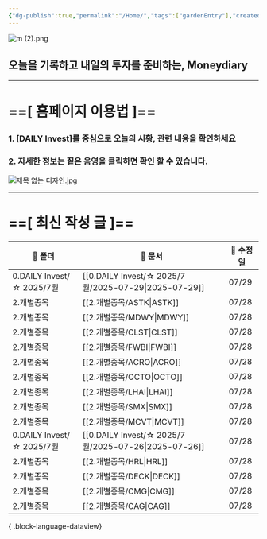 ```yaml
---
{"dg-publish":true,"permalink":"/Home/","tags":["gardenEntry"],"created":"2025-06-09T13:40:49.286+09:00","updated":"2025-07-10T17:49:28.868+09:00"}
---
```


![m (2).png](/img/user/attachments/m%20(2).png)
## 오늘을 기록하고 내일의 투자를 준비하는, Moneydiary

------

# ==[ 홈페이지 이용법 ]==  

### 1. [DAILY Invest]를 중심으로 오늘의 시황, 관련 내용을 확인하세요

### 2. 자세한 정보는 짙은 음영을 클릭하면 확인 할 수 있습니다.

![제목 없는 디자인.jpg](/img/user/attachments/%EC%A0%9C%EB%AA%A9%20%EC%97%86%EB%8A%94%20%EB%94%94%EC%9E%90%EC%9D%B8.jpg)

----

# ==[ 최신 작성 글 ]==

| 📁 폴더                    | 📄 문서                                                  | 📅 수정일 |
| ------------------------ | ------------------------------------------------------ | ------ |
| 0.DAILY Invest/☆ 2025/7월 | [[0.DAILY Invest/☆ 2025/7월/2025-07-29\|2025-07-29]] | 07/29  |
| 2.개별종목                   | [[2.개별종목/ASTK\|ASTK]]                               | 07/28  |
| 2.개별종목                   | [[2.개별종목/MDWY\|MDWY]]                               | 07/28  |
| 2.개별종목                   | [[2.개별종목/CLST\|CLST]]                               | 07/28  |
| 2.개별종목                   | [[2.개별종목/FWBI\|FWBI]]                               | 07/28  |
| 2.개별종목                   | [[2.개별종목/ACRO\|ACRO]]                               | 07/28  |
| 2.개별종목                   | [[2.개별종목/OCTO\|OCTO]]                               | 07/28  |
| 2.개별종목                   | [[2.개별종목/LHAI\|LHAI]]                               | 07/28  |
| 2.개별종목                   | [[2.개별종목/SMX\|SMX]]                                 | 07/28  |
| 2.개별종목                   | [[2.개별종목/MCVT\|MCVT]]                               | 07/28  |
| 0.DAILY Invest/☆ 2025/7월 | [[0.DAILY Invest/☆ 2025/7월/2025-07-26\|2025-07-26]] | 07/28  |
| 2.개별종목                   | [[2.개별종목/HRL\|HRL]]                                 | 07/28  |
| 2.개별종목                   | [[2.개별종목/DECK\|DECK]]                               | 07/28  |
| 2.개별종목                   | [[2.개별종목/CMG\|CMG]]                                 | 07/28  |
| 2.개별종목                   | [[2.개별종목/CAG\|CAG]]                                 | 07/28  |

{ .block-language-dataview}

